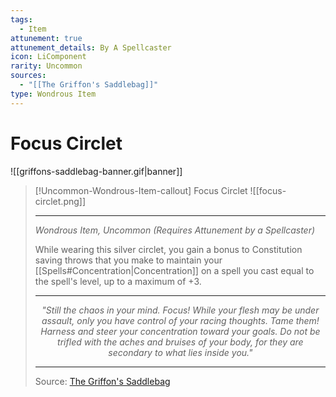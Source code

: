 ```yaml
---
tags:
  - Item
attunement: true
attunement_details: By A Spellcaster
icon: LiComponent
rarity: Uncommon
sources:
  - "[[The Griffon's Saddlebag]]"
type: Wondrous Item
---
```


# Focus Circlet

![[griffons-saddlebag-banner.gif|banner]]
>[!Uncommon-Wondrous-Item-callout] Focus Circlet
> ![[focus-circlet.png]]
>
> ---
>*Wondrous Item, Uncommon (Requires Attunement by a Spellcaster)*
>
>While wearing this silver circlet, you gain a bonus to Constitution saving throws that you make to maintain your [[Spells#Concentration|Concentration]] on a spell you cast equal to the spell's level, up to a maximum of +3.
>
>---
><p style="text-align:center;"><i>"Still the chaos in your mind. Focus! While your flesh may be under assault, only you have control of your racing thoughts. Tame them! Harness and steer your concentration toward your goals. Do not be trifled with the aches and bruises of your body, for they are secondary to what lies inside you."</i></p>
>
>---
> Source: [The Griffon's Saddlebag](https://www.thegriffonssaddlebag.com/)
